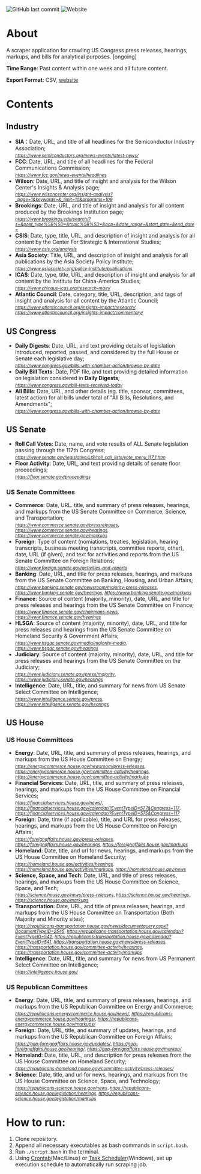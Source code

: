 ![GitHub last commit](https://img.shields.io/github/last-commit/tonyxsun/PressScraper) 
![Website](https://img.shields.io/website?label=website%3A&up_message=online&url=https%3A%2F%2Ftonyxsun.github.io%2FPressScraper)

# About

A scraper application for crawling US Congress press releases, hearings, markups, and bills for analytical purposes. [ongoing]

**Time Range**: Past content within one week and all future content. 

**Export Format**: CSV, [website](https://tonyxsun.github.io/PressScraper/)

# Contents


## Industry

*  __SIA__：Date, URL, and title of all headlines for the Semiconductor Industry Association; <sub><br> _https://www.semiconductors.org/news-events/latest-news/_
* __FCC__: Date, URL, and title of all headlines for the Federal Communications Commission; <sub><br>  _https://www.fcc.gov/news-events/headlines_
* __Wilson__: Date, URL, and title of insight and analysis for the Wilson Center's Insights & Analysis page; <sub><br>  _https://www.wilsoncenter.org/insight-analysis?_page=1&keywords=&_limit=10&programs=109_
* __Brookings__: Date, URL, and title of insight and analysis for all content produced by the Brookings Institution page; <sub><br>  _https://www.brookings.edu/search/?s=&post_type%5B%5D=&topic%5B%5D=&pcp=&date_range=&start_date=&end_date=_
* __CSIS__: Date, type, title, URL, and description of insight and analysis for all content by the Center For Strategic & International Studies; <sub><br>  _https://www.csis.org/analysis_
* __Asia Society__: Title, URL, and description of insight and analysis for all publications by the Asia Society Policy Institute; <sub><br>  _https://www.asiasociety.org/policy-institute/publications_
* __ICAS__: Date, type, title, URL, and description of insight and analysis for all content by the Institute for China-America Studies; <sub><br>  _https://www.chinaus-icas.org/research-main/_
* __Atlantic Council__: Date, category, title, URL, description, and tags of insight and analysis for all content by the Atlantic Council; <sub><br>  _https://www.atlanticcouncil.org/insights-impact/research/_, _https://www.atlanticcouncil.org/insights-impact/commentary/_



## US Congress
* __Daily Digests__: Date, URL, and text providing details of legislation introduced, reported, passed, and considered by the full House or Senate each legislative day;<sub> <br> _https://www.congress.gov/bills-with-chamber-action/browse-by-date_
* __Daily Bill Texts__: Date, PDF file, and text providing detailed information on legislation considered in __Daily Digests__;<sub>  <br>_https://www.congress.gov/bill-texts-received-today_
* __All Bills__: Date, URL, and other details (eg. title, sponsor, committees, latest action) for all bills under total of "All Bills, Resolutions, and Amendments";<sub>   <br>_https://www.congress.gov/bills-with-chamber-action/browse-by-date_


## US Senate

* __Roll Call Votes__: Date, name, and vote results of ALL Senate legislation passing through the 117th Congress;<sub>  <br> _https://www.senate.gov/legislative/LIS/roll_call_lists/vote_menu_117_1.htm_
* __Floor Activity__: Date, URL, and text providing details of senate floor proceedings;<sub>    <br>_https://floor.senate.gov/proceedings_

### US Senate Committees
* __Commerce__:  Date, URL. title, and summary of press releases, hearings, and markups from the US Senate Committee on Commerce, Science, and Transportation;<sub>  <br> _https://www.commerce.senate.gov/pressreleases_, _https://www.commerce.senate.gov/hearings_, _https://www.commerce.senate.gov/markups_
* __Foreign__:  Type of content (nomiations, treaties, legislation, hearing transcripts, business meeting transcripts, committee reports, other), date, URL (if given), and text for activities and reports from the US Senate Committee on Foreign Relations;<sub>  <br> _https://www.foreign.senate.gov/activities-and-reports_
* __Banking__: Date, URL, and title for press releases, hearings, and markups from the US Senate Committee on Banking, Housing, and Urban Affairs;<sub>  <br> _https://www.banking.senate.gov/newsroom/majority-press-releases_, _https://www.banking.senate.gov/hearings_, _https://www.banking.senate.gov/markups_
* __Finance__: Source of content (majority, minority), date, URL, and title for press releases and hearings from the US Senate Committee on Finance;<sub>  <br> _https://www.finance.senate.gov/chairmans-news_, _https://www.finance.senate.gov/hearings_
* __HLSGA__: Source of content (majority, minority), date, URL, and title for press releases and hearings from the US Senate Committee on Homeland Security & Government Affairs;<sub>  <br> _https://www.hsgac.senate.gov/media/majority-media_, _https://www.hsgac.senate.gov/hearings_
* __Judiciary__: Source of content (majority, minority), date, URL, and title for press releases and hearings from the US Senate Committee on the Judiciary;<sub> <br>  _https://www.judiciary.senate.gov/press/majority_, _https://www.judiciary.senate.gov/hearings_
* __Intelligence__: Date, URL, title, and summary for news from US Senate Select Committee on Intelligence; <sub> <br> _https://www.intelligence.senate.gov/press_, _https://www.intelligence.senate.gov/hearings_

## US House

### US House Committees
* __Energy__: Date, URL, title, and summary of press releases, hearings, and markups from the US House Committee on Energy;<sub>  <br>_https://energycommerce.house.gov/newsroom/press-releases_, _https://energycommerce.house.gov/committee-activity/hearings_, _https://energycommerce.house.gov/committee-activity/markups_ 
* __Financial Services__: Date, URL, title, and summary of press releases, hearings, and markups from the US House Committee on Financial Services; <sub> <br> _https://financialservices.house.gov/news/_, _https://financialservices.house.gov/calendar/?EventTypeID=577&Congress=117_, _https://financialservices.house.gov/calendar/?EventTypeID=575&Congress=117_
* __Foreign__:  Date, time (if applicable), title, and URL for press releases, hearings, and markups from the US House Committee on Foreign Affairs; <sub> <br> _https://foreignaffairs.house.gov/press-releases_, _https://foreignaffairs.house.gov/hearings_, _https://foreignaffairs.house.gov/markups_
* __Homeland__: Date, title, and url for news, hearings, and markups from the US House Committee on Homeland Security; <sub> <br> _https://homeland.house.gov/activities/hearings_. _https://homeland.house.gov/activities/markups_, _https://homeland.house.gov/news_
* __Science, Space, and Tech__: Date, URL, and title of press releases, hearings, and markups from the US House Committee on Science, Space, and Tech; <sub> <br> _https://science.house.gov/news/press-releases_, _https://science.house.gov/hearings_, _https://science.house.gov/markups_
* __Transportation__: Date, URL, and title of press releases, hearings, and markups from the US House Committee on Transportation (Both Majority and Minority sites);<sub> <br>_https://republicans-transportation.house.gov/news/documentquery.aspx?DocumentTypeID=2545_, _https://republicans-transportation.house.gov/calendar/?EventTypeID=542_, _https://republicans-transportation.house.gov/calendar/?EventTypeID=541_, _https://transportation.house.gov/news/press-releases_, _https://transportation.house.gov/committee-activity/hearings_, _https://transportation.house.gov/committee-activity/markups_
* __Intelligence__: Date, URL, title, and summary for news from US Permanent Select Committee on Intelligence; <sub> <br> _https://intelligence.house.gov/_
  
### US Republican Committees
* __Energy__: Date, URL, title, and summary of press releases, hearings, and markups from the US Republican Committee on Energy and Commerce;<sub>  <br>_https://republicans-energycommerce.house.gov/news/_, _https://republicans-energycommerce.house.gov/hearings/_, _https://republicans-energycommerce.house.gov/markups/_ 
* __Foreign__: Date, URL, title, and summary of updates, hearings, and markups from the US Republican Committee on Foreign Affairs; <sub> <br> _https://gop-foreignaffairs.house.gov/updates/_, _https://gop-foreignaffairs.house.gov/hearing/_, _https://gop-foreignaffairs.house.gov/markup/_
* __Homeland__:  Date, title, URL, and description for press releases from the US House Committee on Homeland Security; <sub> <br> _https://republicans-homeland.house.gov/committee-activity/press-releases/_
* __Science__: Date, title, and url for news, hearings, and markups from the US House Committee on Science, Space, and Technology; <sub> <br> _https://republicans-science.house.gov/news_. _https://republicans-science.house.gov/legislation/hearings_, _https://republicans-science.house.gov/legislation/markups_

# How to run:
1. Clone repository.
2. Append all necessary executables as bash commands in `script.bash`.
3. Run `./script.bash` in the terminal.
4. Using [Crontab](https://man7.org/linux/man-pages/man5/crontab.5.html)(Mac/Linux) or [Task Scheduler](https://docs.microsoft.com/en-us/windows/win32/taskschd/task-scheduler-start-page)(Windows), set up execution schedule to automatically run scraping job.

